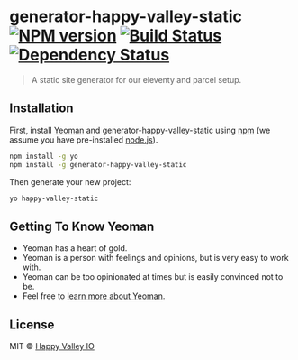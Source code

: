 # generator-happy-valley-static [![NPM version][npm-image]][npm-url] [![Build Status][travis-image]][travis-url] [![Dependency Status][daviddm-image]][daviddm-url]
> A static site generator for our eleventy and parcel setup.

## Installation

First, install [Yeoman](http://yeoman.io) and generator-happy-valley-static using [npm](https://www.npmjs.com/) (we assume you have pre-installed [node.js](https://nodejs.org/)).

```bash
npm install -g yo
npm install -g generator-happy-valley-static
```

Then generate your new project:

```bash
yo happy-valley-static
```

## Getting To Know Yeoman

 * Yeoman has a heart of gold.
 * Yeoman is a person with feelings and opinions, but is very easy to work with.
 * Yeoman can be too opinionated at times but is easily convinced not to be.
 * Feel free to [learn more about Yeoman](http://yeoman.io/).

## License

MIT © [Happy Valley IO](https://www.happyvalley.io)


[npm-image]: https://badge.fury.io/js/generator-happy-valley-static.svg
[npm-url]: https://npmjs.org/package/generator-happy-valley-static
[travis-image]: https://travis-ci.com/HappyValleyIO/generator-happy-valley-static.svg?branch=master
[travis-url]: https://travis-ci.com/HappyValleyIO/generator-happy-valley-static
[daviddm-image]: https://david-dm.org/HappyValleyIO/generator-happy-valley-static.svg?theme=shields.io
[daviddm-url]: https://david-dm.org/HappyValleyIO/generator-happy-valley-static
